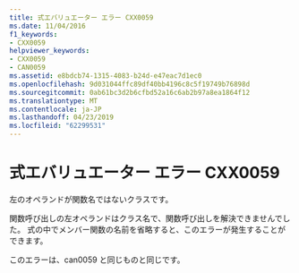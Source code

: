 ```yaml
---
title: 式エバリュエーター エラー CXX0059
ms.date: 11/04/2016
f1_keywords:
- CXX0059
helpviewer_keywords:
- CXX0059
- CAN0059
ms.assetid: e8bdcb74-1315-4083-b24d-e47eac7d1ec0
ms.openlocfilehash: 9d031044ffc89df40bb4196c8c5f19749b76898d
ms.sourcegitcommit: 0ab61bc3d2b6cfbd52a16c6ab2b97a8ea1864f12
ms.translationtype: MT
ms.contentlocale: ja-JP
ms.lasthandoff: 04/23/2019
ms.locfileid: "62299531"
---
```

# <a name="expression-evaluator-error-cxx0059"></a>式エバリュエーター エラー CXX0059

左のオペランドが関数名ではないクラスです。

関数呼び出しの左オペランドはクラス名で、関数呼び出しを解決できませんでした。 式の中でメンバー関数の名前を省略すると、このエラーが発生することができます。

このエラーは、can0059 と同じものと同じです。